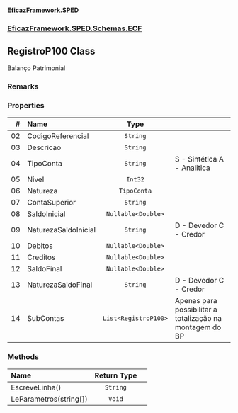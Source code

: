 #### [EficazFramework.SPED](EficazFrameworkSPED.md 'EficazFramework SPED')
### [EficazFramework.SPED.Schemas.ECF](EficazFramework.SPED.Schemas.ECF.md 'EficazFramework.SPED.Schemas.ECF')

## RegistroP100 Class

Balanço Patrimonial

### Remarks
### Properties

| # | Name | Type | |
| ---: | :--- | :---: | :--- |
| 02 | CodigoReferencial | `String` |  |
| 03 | Descricao | `String` |  |
| 04 | TipoConta | `String` | S - Sintética            A - Analitica |
| 05 | Nivel | `Int32` |  |
| 06 | Natureza | `TipoConta` |  |
| 07 | ContaSuperior | `String` |  |
| 08 | SaldoInicial | `Nullable<Double>` |  |
| 09 | NaturezaSaldoInicial | `String` | D - Devedor            C - Credor |
| 10 | Debitos | `Nullable<Double>` |  |
| 11 | Creditos | `Nullable<Double>` |  |
| 12 | SaldoFinal | `Nullable<Double>` |  |
| 13 | NaturezaSaldoFinal | `String` | D - Devedor            C - Credor |
| 14 | SubContas | `List<RegistroP100>` | Apenas para possibilitar a totalização na montagem do BP |
### Methods

| Name | Return Type | |
| :--- | :---: | :--- |
| EscreveLinha() | `String` |  |
| LeParametros(string[]) | `Void` |  |
